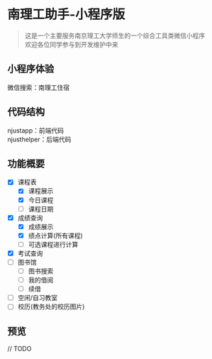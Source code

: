 # 南理工助手-小程序版

> 这是一个主要服务南京理工大学师生的一个综合工具类微信小程序</br>
> 欢迎各位同学参与到开发维护中来

## 小程序体验
微信搜索：南理工住宿

## 代码结构
njustapp：前端代码</br>
njusthelper：后端代码

## 功能概要

- [x] 课程表
  - [x] 课程展示
  - [x] 今日课程
  - [ ] 课程日期
- [x] 成绩查询
  - [x] 成绩展示
  - [x] 绩点计算(所有课程)
  - [ ] 可选课程进行计算
- [x] 考试查询
- [ ] 图书馆
  - [ ] 图书搜索
  - [ ] 我的借阅
  - [ ] 续借
- [ ] 空闲/自习教室
- [ ] 校历(教务处的校历图片)
<!-- - [ ] 寻物/寻卡(失物招领,并且针对校园卡单独分类) -->

## 预览
// TODO
